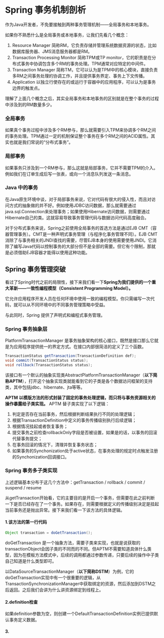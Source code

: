 # Spring 事务机制剖析
作为Java开发者，不免要接触到两种事务管理机制——全局事务和本地事务。

如果你不熟悉什么是全局事务或本地事务，让我们先看几个概念：
1. Resource Manager 简称RM，它负责存储并管理系统数据资源的状态，比如数据库服务器、JMS消息服务器都是RM。
2. Transaction Processing Monitor 简称TPM或TP monitor，它的职责是在分布式事务中协调包含多个RM的事务处理。TPM通常对应特定的中间件。
3. Transaction Manager 简称TM，它可以认为是TPM中的核心模块，直接负责多RM之间事务处理的协调工作，并且提供事务界定、事务上下文传播。
4. Application 以独立行使存在的或运行于容器中的应用程序，可以认为是事务边界的触发点。

理解了上面几个概念之后，其实全局事务和本地事务的区别就是在整个事务的过程中涉及到的RM数量多少。

### 全局事务
如果真个事务过程中涉及多个RM参与，那么就需要引入TPM来协调多个RM之间的事务处理。TPM通过一定的机制保证整个事务在多个RM之间的ACID属性。其实也就是我们常说的“分布式事务”。

### 局部事务
如果事务只涉及到一个RM参与，那么这就是局部事务，它并不需要TPM的介入。例如我们在订单生成后写一张表，或向一个消息队列发送一条消息。

### Java 中的事务
在Java原生环境中谈，对于局部事务来说，它对代码有很大的侵入性，而且对访问方式的抽象做的并不好。例如使用JDBC访问数据，那么就需要通过java.sql.Connection来处理事务；如果使用Hibernate访问数据，则需要通过Hibernate自己的类。这就容易导致事务管理代码与数据访问代码高度融合。

对于分布式事务来说，Spring之前使用全局事务的首选方法是通过EJB CMT（容器管理事务）。CMT是一种声明式事务管理（与程序化事务管理不同）。EJB CMT消除了与事务相关的JNDI查找的需要，尽管EJB本身的使用需要使用JNDI。它消除了编写Java代码以控制事务的大部分但不是全部的需要。但它有个限制，那就是必须借助EJB容器才能得以使用这种功能。

## Spring 事务管理突破
看过了Spring时代之前的局限性，接下来我们看一下**Spring为我们提供的一个重大革新——一致性编程模型（Consistent Programming Model）。**

它允许应用程序开发人员在任何环境中使用一致的编程模型。你只需编写一次代码，就可以从不同环境中的不同事务管理策略中受益。

与此同时，Spring 提供了声明式和编程式事务管理。

### Spring 事务抽象层
PlatformTransactionManager 是事务抽象架构的核心接口，既然是接口那么它就是为应用程序提供统一的界定方式。在接口内部很简洁的定义了三个函数。
```java
TransactionStatus getTransaction(TransactionDefinition def);
void commit(TransactionStatus status);
void rollback(TransactionStatus status);
```
该接口有一个默认的抽象实现类AbstractPlatformTransactionManager（**以下简称APTM**），打开这个抽象实现类就能看到它的子类是各个数据访问框架的支持类，其中包括jdbc、hibernate、jta等等。

**APTM 以模版方法的形式封装了固定的事务处理逻辑，而只将与事务资源相关的操作暴露给子类实现。** APTM 替子类实现了以下逻辑：
1. 判定是否存在当前事务，然后根据判断结果执行不同的处理逻辑；
2. 根据TransactionDefinition中定义的事务传播级别执行后续逻辑；
3. 根据情况挂起或者恢复事务；
4. 提交事务之前检查rollbackOnly字段是否被设置，如果是的话，以事务的回滚代替事务提交；
5. 在事务回滚的情况下，清理并恢复事务状态；
6. 如果事务的Synchonization处于active状态，在事务处理的规定时点触发注册的Synchonization回调接口。

### Spring 事务多子类实现
上述逻辑基本分布于这几个方法中：getTransaction / rollback / commit / suspend / resume

从getTransaction开始看，它的主要目的是开启一个事务，但需要在此之前判断一下是否已经存在了一个事务。如果存在，则需要根据定义的传播级别决定是挂起当前事务还是抛出异常。接下来我们看一下该方法的具体逻辑。

#### 1.该方法的第一行代码
```java
Object transaction = doGetTransaction();
```
doGetTransaction 是一个抽象方法，需要子类来实现，也就是说获取的transactionObject会因子类的不同而的不同。但APTM不需要知道具体什么类型，因为在模板方法模式中，后续的调用都通过参数传递，只要后续的操作中子类自己知道是什么类型即可。

以DataSourceTransactionManager（**以下简称DSTM**）为例，它的doGetTransaction实现中有一个很重要的逻辑，从TransactionSynchronizationManager中获取绑定的资源，然后添加到DSTM之后返回。之后我们会讲为什么讲资源绑定到线程上。

#### 2.definition检查
如果definition参数为空，则创建一个DefaultTransactionDefinition实例已提供默认事务定义数据。

#### 3.
